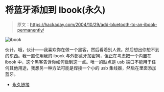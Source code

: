 # 将蓝牙添加到 Ibook(永久)

> 原文：<https://hackaday.com/2004/10/29/add-bluetooth-to-an-ibook-permanently/>

![ibook](img/e8abcae6c2988c2255498686901a407e.png)

伙计，哦，伙计——我喜欢你在做一个黑客，然后看着别人做，然后想出你想不到的东西。我一直使用我的 ibook 与外部蓝牙加密狗，但正在考虑把一个内置在 ibook 中，这个黑客告诉你如何做到这一点。唯一的缺点是 usb 端口不能用于任何其他用途，我想另一种方法可能是焊接一个小的 usb 集线器，然后在里面添加蓝牙。

*   [永久链接](http://www3.telus.net/thewitt/BT/)